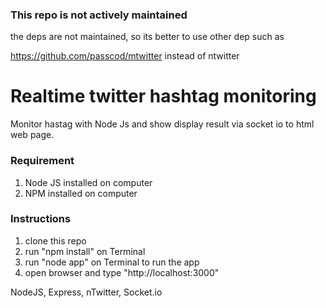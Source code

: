 ### This repo is not actively maintained
the deps are not maintained, so its better to use other dep such as

https://github.com/passcod/mtwitter instead of ntwitter

# Realtime twitter hashtag monitoring

Monitor hastag with Node Js and show display result via socket io to html web page.

### Requirement
1. Node JS installed on computer
2. NPM installed on computer

### Instructions
1. clone this repo
2. run "npm install" on Terminal
3. run "node app" on Terminal to run the app
4. open browser and type "http://localhost:3000"

NodeJS, Express, nTwitter, Socket.io

